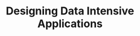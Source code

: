 ---
layout: book-review
title: Designing Data Intensive Applications
cover: assets/img/book_covers/ddia.png
category: Technical Books
status: Currently Reading
order: 2
---